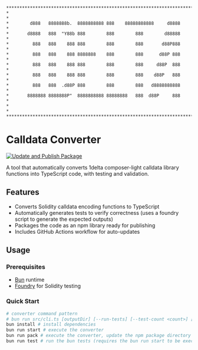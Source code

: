 ```
**************************************************************************
*                                                                        *
*        d888   8888888b.  8888888888 888    88888888888     d8888       *
*       d8888   888  "Y88b 888        888        888        d88888       *
*         888   888    888 888        888        888       d88P888       *
*         888   888    888 8888888    888        888      d88P 888       *
*         888   888    888 888        888        888     d88P  888       *
*         888   888    888 888        888        888    d88P   888       *
*         888   888  .d88P 888        888        888   d8888888888       *
*       8888888 8888888P"  8888888888 88888888   888  d88P     888       *
*                                                                        *
**************************************************************************
```

# Calldata Converter

[![Update and Publish Package](https://github.com/1delta-DAO/calldata-converter/actions/workflows/update-package.yml/badge.svg)](https://github.com/1delta-DAO/calldata-converter/actions/workflows/update-package.yml)

A tool that automatically converts 1delta composer-light calldata library functions into TypeScript code, with testing and validation.

## Features

- Converts Solidity calldata encoding functions to TypeScript
- Automatically generates tests to verify correctness (uses a foundry script to generate the expected outputs)
- Packages the code as an npm library ready for publishing
- Includes GitHub Actions workflow for auto-updates

## Usage

### Prerequisites

- [Bun](https://bun.sh) runtime
- [Foundry](https://book.getfoundry.sh/getting-started/installation) for Solidity testing

### Quick Start

```bash
# converter command pattern
# bun run src/cli.ts [outputDir] [--run-tests] [--test-count <count>] [--verbose]
bun install # install dependencies
bun run start # execute the converter
bun run pack # execute the converter, update the npm package directory
bun run test # run the bun tests (requires the bun run start to be executed first to generate the tests)
```
